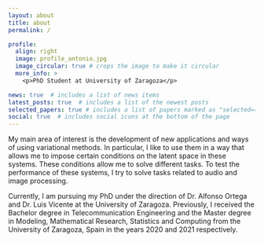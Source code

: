 ```yaml
---
layout: about
title: about
permalink: /

profile:
  align: right
  image: profile_antonio.jpg
  image_circular: true # crops the image to make it circular
  more_info: >
    <p>PhD Student at University of Zaragoza</p>

news: true  # includes a list of news items
latest_posts: true  # includes a list of the newest posts
selected_papers: true # includes a list of papers marked as "selected={true}"
social: true  # includes social icons at the bottom of the page
---
```


My main area of interest is the development of new applications and ways of using variational methods. In particular, I like to use them in a way that allows me to impose certain conditions on the latent space in these systems. These conditions allow me to solve different tasks. To test the performance of these systems, I try to solve tasks related to audio and image processing.

Currently, I am pursuing my PhD under the direction of Dr. Alfonso Ortega and Dr. Luis Vicente at the University of Zaragoza. Previously, I received the Bachelor degree in Telecommunication Engineering and the Master degree in Modeling, Mathematical Research, Statistics and Computing from the University of Zaragoza, Spain in the years 2020 and 2021 respectively.
